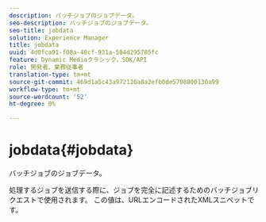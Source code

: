 ```yaml
---
description: バッチジョブのジョブデータ。
seo-description: バッチジョブのジョブデータ。
seo-title: jobdata
solution: Experience Manager
title: jobdata
uuid: 4d0fca91-f08a-48cf-931a-504d295785fc
feature: Dynamic Mediaクラシック，SDK/API
role: 開発者、業務従事者
translation-type: tm+mt
source-git-commit: 469d1a5c43a972116a8a2efb0de5708800130a99
workflow-type: tm+mt
source-wordcount: '52'
ht-degree: 0%

---
```



# jobdata{#jobdata}

バッチジョブのジョブデータ。

処理するジョブを送信する際に、ジョブを完全に記述するためのバッチジョブリクエストで使用されます。 この値は、URLエンコードされたXMLスニペットです。
